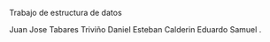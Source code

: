 Trabajo de estructura de datos

Juan Jose Tabares Triviño 
Daniel Esteban Calderin
Eduardo
Samuel
.
